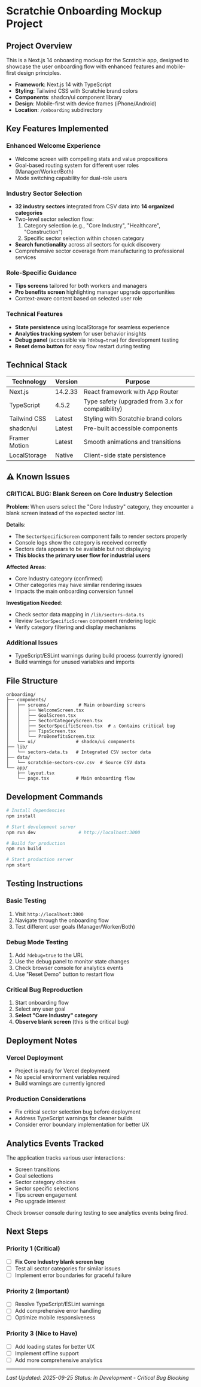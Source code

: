 # Scratchie Onboarding Mockup Project

## Project Overview

This is a Next.js 14 onboarding mockup for the Scratchie app, designed to showcase the user onboarding flow with enhanced features and mobile-first design principles.

- **Framework**: Next.js 14 with TypeScript
- **Styling**: Tailwind CSS with Scratchie brand colors
- **Components**: shadcn/ui component library
- **Design**: Mobile-first with device frames (iPhone/Android)
- **Location**: `/onboarding` subdirectory

## Key Features Implemented

### Enhanced Welcome Experience
- Welcome screen with compelling stats and value propositions
- Goal-based routing system for different user roles (Manager/Worker/Both)
- Mode switching capability for dual-role users

### Industry Sector Selection
- **32 industry sectors** integrated from CSV data into **14 organized categories**
- Two-level sector selection flow:
  1. Category selection (e.g., "Core Industry", "Healthcare", "Construction")
  2. Specific sector selection within chosen category
- **Search functionality** across all sectors for quick discovery
- Comprehensive sector coverage from manufacturing to professional services

### Role-Specific Guidance
- **Tips screens** tailored for both workers and managers
- **Pro benefits screen** highlighting manager upgrade opportunities
- Context-aware content based on selected user role

### Technical Features
- **State persistence** using localStorage for seamless experience
- **Analytics tracking system** for user behavior insights
- **Debug panel** (accessible via `?debug=true`) for development testing
- **Reset demo button** for easy flow restart during testing

## Technical Stack

| Technology | Version | Purpose |
|------------|---------|---------|
| Next.js | 14.2.33 | React framework with App Router |
| TypeScript | 4.5.2 | Type safety (upgraded from 3.x for compatibility) |
| Tailwind CSS | Latest | Styling with Scratchie brand colors |
| shadcn/ui | Latest | Pre-built accessible components |
| Framer Motion | Latest | Smooth animations and transitions |
| LocalStorage | Native | Client-side state persistence |

## ⚠️ Known Issues

### CRITICAL BUG: Blank Screen on Core Industry Selection

**Problem**: When users select the "Core Industry" category, they encounter a blank screen instead of the expected sector list.

**Details**:
- The `SectorSpecificScreen` component fails to render sectors properly
- Console logs show the category is received correctly
- Sectors data appears to be available but not displaying
- **This blocks the primary user flow for industrial users**

**Affected Areas**:
- Core Industry category (confirmed)
- Other categories may have similar rendering issues
- Impacts the main onboarding conversion funnel

**Investigation Needed**:
- Check sector data mapping in `/lib/sectors-data.ts`
- Review `SectorSpecificScreen` component rendering logic
- Verify category filtering and display mechanisms

### Additional Issues
- TypeScript/ESLint warnings during build process (currently ignored)
- Build warnings for unused variables and imports

## File Structure

```
onboarding/
├── components/
│   ├── screens/           # Main onboarding screens
│   │   ├── WelcomeScreen.tsx
│   │   ├── GoalScreen.tsx
│   │   ├── SectorCategoryScreen.tsx
│   │   ├── SectorSpecificScreen.tsx  # ⚠️ Contains critical bug
│   │   ├── TipsScreen.tsx
│   │   └── ProBenefitsScreen.tsx
│   └── ui/               # shadcn/ui components
├── lib/
│   └── sectors-data.ts   # Integrated CSV sector data
├── data/
│   └── scratchie-sectors-csv.csv  # Source CSV data
└── app/
    ├── layout.tsx
    └── page.tsx          # Main onboarding flow
```

## Development Commands

```bash
# Install dependencies
npm install

# Start development server
npm run dev                # http://localhost:3000

# Build for production
npm run build

# Start production server
npm start
```

## Testing Instructions

### Basic Testing
1. Visit `http://localhost:3000`
2. Navigate through the onboarding flow
3. Test different user goals (Manager/Worker/Both)

### Debug Mode Testing
1. Add `?debug=true` to the URL
2. Use the debug panel to monitor state changes
3. Check browser console for analytics events
4. Use "Reset Demo" button to restart flow

### Critical Bug Reproduction
1. Start onboarding flow
2. Select any user goal
3. **Select "Core Industry" category**
4. **Observe blank screen** (this is the critical bug)

## Deployment Notes

### Vercel Deployment
- Project is ready for Vercel deployment
- No special environment variables required
- Build warnings are currently ignored

### Production Considerations
- Fix critical sector selection bug before deployment
- Address TypeScript warnings for cleaner builds
- Consider error boundary implementation for better UX

## Analytics Events Tracked

The application tracks various user interactions:
- Screen transitions
- Goal selections
- Sector category choices
- Sector specific selections
- Tips screen engagement
- Pro upgrade interest

Check browser console during testing to see analytics events being fired.

## Next Steps

### Priority 1 (Critical)
- [ ] **Fix Core Industry blank screen bug**
- [ ] Test all sector categories for similar issues
- [ ] Implement error boundaries for graceful failure

### Priority 2 (Important)
- [ ] Resolve TypeScript/ESLint warnings
- [ ] Add comprehensive error handling
- [ ] Optimize mobile responsiveness

### Priority 3 (Nice to Have)
- [ ] Add loading states for better UX
- [ ] Implement offline support
- [ ] Add more comprehensive analytics

---

*Last Updated: 2025-09-25*
*Status: In Development - Critical Bug Blocking*